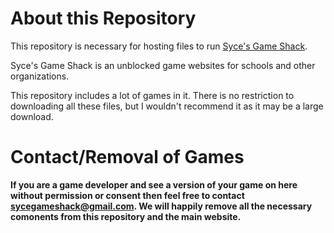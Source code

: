 # About this Repository
This repository is necessary for hosting files to run [Syce's Game Shack](https://syce-game-shack.vercel.app). 

Syce's Game Shack is an unblocked game websites for schools and other organizations.

This repository includes a lot of games in it. There is no restriction to downloading all these files, but I wouldn't recommend it as it may be a large download.

# Contact/Removal of Games
**If you are a game developer and see a version of your game on here without permission or consent then feel free to contact sycegameshack@gmail.com. We will happily remove all the necessary comonents from this repository and the main website.**
